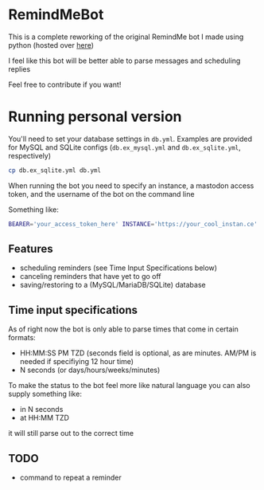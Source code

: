 # RemindMeBot

This is a complete reworking of the original RemindMe bot I made using python (hosted over [here](https://botsin.space/@RemindMe))

I feel like this bot will be better able to parse messages and scheduling replies

Feel free to contribute if you want!

# Running personal version

You'll need to set your database settings in `db.yml`. Examples are provided for MySQL and SQLite configs (`db.ex_mysql.yml` and `db.ex_sqlite.yml`, respectively)

```bash
cp db.ex_sqlite.yml db.yml
```

When running the bot you need to specify an instance, a mastodon access token, and the username of the bot on the command line

Something like:
```bash
BEARER='your_access_token_here' INSTANCE='https://your_cool_instan.ce' bundle exec ruby app.rb
```


## Features

- scheduling reminders (see Time Input Specifications below)
- canceling reminders that have yet to go off
- saving/restoring to a (MySQL/MariaDB/SQLite) database


## Time input specifications

As of right now the bot is only able to parse times that come in certain formats:

- HH:MM:SS PM TZD (seconds field is optional, as are minutes. AM/PM is needed if specifiying 12 hour time)
- N seconds (or days/hours/weeks/minutes)

To make the status to the bot feel more like natural language you can also supply something like:

- in N seconds
- at HH:MM TZD

it will still parse out to the correct time

## TODO

- command to repeat a reminder

